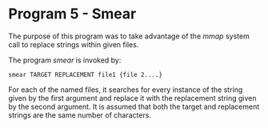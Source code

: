 # Program 5 - Smear

The purpose of this program was to take advantage of the _mmap_ system call to replace strings within given files. 

The program _smear_ is invoked by:
```
smear TARGET REPLACEMENT file1 {file 2....}
```

For each of the named files, it searches for every instance of the string given by the first argument and replace it with the replacement string given by the 
second argument. It is assumed that both the target and replacement strings are the same number of characters.
